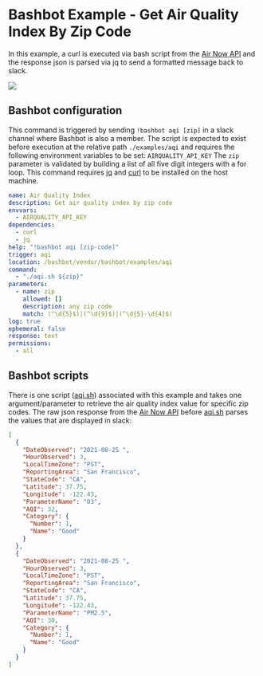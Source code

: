 # Bashbot Example - Get Air Quality Index By Zip Code

In this example, a curl is executed via bash script from the [Air Now API](https://docs.airnowapi.org/) and the response json is parsed via jq to send a formatted message back to slack.

<img src="https://i.imgur.com/GTgpdYf.png" />

## Bashbot configuration

This command is triggered by sending `!bashbot aqi [zip]` in a slack channel where Bashbot is also a member. The script is expected to exist before execution at the relative path `./examples/aqi` and requires the following environment variables to be set: `AIRQUALITY_API_KEY` The `zip` parameter is validated by building a list of all five digit integers with a for loop. This command requires [jq](https://stedolan.github.io/jq/) and [curl](https://curl.se/) to be installed on the host machine.

```yaml
name: Air Quality Index
description: Get air quality index by zip code
envvars:
  - AIRQUALITY_API_KEY
dependencies:
  - curl
  - jq
help: "!bashbot aqi [zip-code]"
trigger: aqi
location: /bashbot/vendor/bashbot/examples/aqi
command:
  - "./aqi.sh ${zip}"
parameters:
  - name: zip
    allowed: []
    description: any zip code
    match: (^\d{5}$)|(^\d{9}$)|(^\d{5}-\d{4}$)
log: true
ephemeral: false
response: text
permissions:
  - all
```

## Bashbot scripts

There is one script ([aqi.sh](aqi.sh)) associated with this example and takes one argument/parameter to retrieve the air quality index value for specific zip codes. The raw json response from the [Air Now API](https://docs.airnowapi.org/) before [aqi.sh](aqi.sh) parses the values that are displayed in slack:

```json
[
  {
    "DateObserved": "2021-08-25 ",
    "HourObserved": 3,
    "LocalTimeZone": "PST",
    "ReportingArea": "San Francisco",
    "StateCode": "CA",
    "Latitude": 37.75,
    "Longitude": -122.43,
    "ParameterName": "O3",
    "AQI": 32,
    "Category": {
      "Number": 1,
      "Name": "Good"
    }
  },
  {
    "DateObserved": "2021-08-25 ",
    "HourObserved": 3,
    "LocalTimeZone": "PST",
    "ReportingArea": "San Francisco",
    "StateCode": "CA",
    "Latitude": 37.75,
    "Longitude": -122.43,
    "ParameterName": "PM2.5",
    "AQI": 30,
    "Category": {
      "Number": 1,
      "Name": "Good"
    }
  }
]
```
